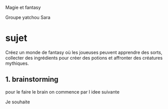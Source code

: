 Magie et fantasy 

Groupe yatchou Sara 

# sujet
Créez un monde de fantasy où les joueuses peuvent apprendre des sorts, collecter des ingrédients pour créer des potions et affronter des créatures mythiques.

## 1. brainstorming

pour le faire le brain on commence par l idee suivante

Je souhaite 